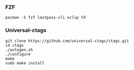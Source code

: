 ### FZF

```
pacman -S fzf lastpass-cli xclip fd
```


### Universal-ctags

```
git clone https://github.com/universal-ctags/ctags.git
cd ctags
./autogen.sh 
./configure
make
sudo make install
```
